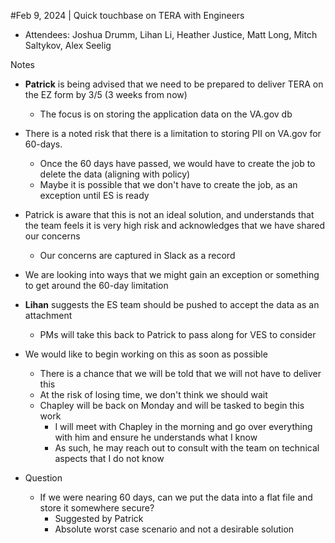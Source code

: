 #Feb 9, 2024 | Quick touchbase on TERA with Engineers
- Attendees: Joshua Drumm, Lihan Li, Heather Justice, Matt Long, Mitch Saltykov, Alex Seelig

Notes
- **Patrick** is being advised that we need to be prepared to deliver TERA on the EZ form by 3/5 (3 weeks from now)
     - The focus is on storing the application data on the VA.gov db
- There is a noted risk that there is a limitation to storing PII on VA.gov for 60-days.
     - Once the 60 days have passed, we would have to create the job to delete the data (aligning with policy)
     - Maybe it is possible that we don't have to create the job, as an exception until ES is ready
- Patrick is aware that this is not an ideal solution, and understands that the team feels it is very high risk and acknowledges that we have shared our concerns
     - Our concerns are captured in Slack as a record
- We are looking into ways that we might gain an exception or something to get around the 60-day limitation 
- **Lihan** suggests the ES team should be pushed to accept the data as an attachment
     - PMs will take this back to Patrick to pass along for VES to consider


- We would like to begin working on this as soon as possible
     - There is a chance that we will be told that we will not have to deliver this
     - At the risk of losing time, we don't think we should wait
     - Chapley will be back on Monday and will be tasked to begin this work
          - I will meet with Chapley in the morning and go over everything with him and ensure he understands what I know
          - As such, he may reach out to consult with the team on technical aspects that I do not know
      
- Question
     - If we were nearing 60 days, can we put the data into a flat file and store it somewhere secure?
          - Suggested by Patrick
          - Absolute worst case scenario and not a desirable solution
